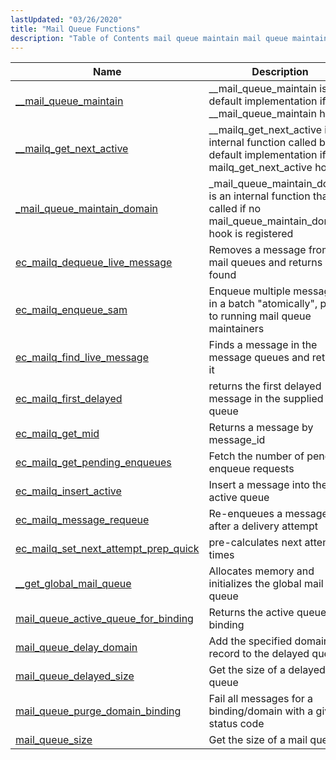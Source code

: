 ```yaml
---
lastUpdated: "03/26/2020"
title: "Mail Queue Functions"
description: "Table of Contents mail queue maintain mail queue maintain is the default implementation if the mail queue maintain hook mailq get next active mailq get next active is an internal function called by the default implementation if the mailq get next active hook mail queue maintain domain mail queue maintain..."
---
```



| Name                                                                                                                                    | Description                                                                                                            |
|-----------------------------------------------------------------------------------------------------------------------------------------|------------------------------------------------------------------------------------------------------------------------|
| [__mail_queue_maintain](/momentum/3/3-api/apis-mail-queue-maintain)                               | __mail_queue_maintain is the default implementation if the __mail_queue_maintain hook                                  |
| [__mailq_get_next_active](/momentum/3/3-api/apis-mailq-get-next-active)                           | __mailq_get_next_active is an internal function called by the default implementation if the mailq_get_next_active hook |
| [_mail_queue_maintain_domain](/momentum/3/3-api/apis-mail-queue-maintain-domain)                   | _mail_queue_maintain_domain is an internal function that is called if no mail_queue_maintain_domain hook is registered |
| [ec_mailq_dequeue_live_message](/momentum/3/3-api/apis-ec-mailq-dequeue-live-message)               | Removes a message from the mail queues and returns it if found                                                         |
| [ec_mailq_enqueue_sam](/momentum/3/3-api/apis-ec-mailq-enqueue-sam)                                 | Enqueue multiple messages in a batch "atomically", prior to running mail queue maintainers                             |
| [ec_mailq_find_live_message](/momentum/3/3-api/apis-ec-mailq-find-live-message)                     | Finds a message in the message queues and returns it                                                                   |
| [ec_mailq_first_delayed](/momentum/3/3-api/apis-ec-mailq-first-delayed)                             | returns the first delayed message in the supplied mail queue                                                           |
| [ec_mailq_get_mid](/momentum/3/3-api/apis-ec-mailq-get-mid)                                         | Returns a message by message_id                                                                                        |
| [ec_mailq_get_pending_enqueues](/momentum/3/3-api/apis-ec-mailq-get-pending-enqueues)               | Fetch the number of pending enqueue requests                                                                           |
| [ec_mailq_insert_active](/momentum/3/3-api/apis-ec-mailq-insert-active)                             | Insert a message into the active queue                                                                                 |
| [ec_mailq_message_requeue](/momentum/3/3-api/apis-ec-mailq-message-requeue)                         | Re-enqueues a message after a delivery attempt                                                                         |
| [ec_mailq_set_next_attempt_prep_quick](/momentum/3/3-api/apis-ec-mailq-set-next-attempt-prep-quick) | pre-calculates next attempt times                                                                                      |
| [__get_global_mail_queue](/momentum/3/3-api/apis-get-global-mail-queue)                             | Allocates memory and initializes the global mail queue                                                                 |
| [mail_queue_active_queue_for_binding](/momentum/3/3-api/apis-mail-queue-active-queue-for-binding)   | Returns the active queue for a binding                                                                                 |
| [mail_queue_delay_domain](/momentum/3/3-api/apis-mail-queue-delay-domain)                           | Add the specified domain record to the delayed queue                                                                   |
| [mail_queue_delayed_size](/momentum/3/3-api/apis-mail-queue-delayed-size)                           | Get the size of a delayed queue                                                                                        |
| [mail_queue_purge_domain_binding](/momentum/3/3-api/apis-mail-queue-purge-domain-binding)           | Fail all messages for a binding/domain with a given status code                                                        |
| [mail_queue_size](/momentum/3/3-api/apis-mail-queue-size)                                           | Get the size of a mail queue                                                                                           |
